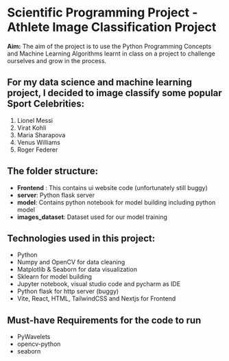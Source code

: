 # Scientific Programming Project - Athlete Image Classification Project

__Aim:__ The aim of the project is to use the Python Programming Concepts and Machine Learning Algorithms learnt in class on a project to challenge ourselves and grow in the process.

## For my data science and machine learning project, I decided to image classify some popular Sport Celebrities:

1. Lionel Messi
2. Virat Kohli
3. Maria Sharapova
4. Venus Williams
5. Roger Federer

## The folder structure:

- __Frontend__ : This contains ui website code (unfortunately still buggy)
- __server__: Python flask server
- __model__: Contains python notebook for model building including python model
- __images_dataset__: Dataset used for our model training

## Technologies used in this project:
- Python
- Numpy and OpenCV for data cleaning
- Matplotlib & Seaborn for data visualization
- Sklearn for model building
- Jupyter notebook, visual studio code and pycharm as IDE
- Python flask for http server (buggy)
- Vite, React, HTML, TailwindCSS and Nextjs for Frontend

## Must-have Requirements for the code to run

- PyWavelets
- opencv-python
- seaborn

